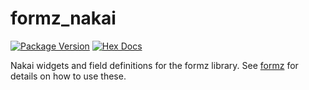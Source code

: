 # formz_nakai

[![Package Version](https://img.shields.io/hexpm/v/formz_nakai)](https://hex.pm/packages/formz_nakai)
[![Hex Docs](https://img.shields.io/badge/hex-docs-ffaff3)](https://hexdocs.pm/formz_nakai/)

Nakai widgets and field definitions for the formz library.  See [formz](https://hexdocs.pm/formz/)
for details on how to use these.
